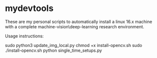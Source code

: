 # mydevtools

These are my personal scripts to automatically install a linux 16.x machine with a complete machine-vision\deep-learning research environment. 

Usage instructions:

sudo python3 update_img_local.py
chmod +x install-opencv.sh
sudo ./install-opencv.sh
python single_time_setups.py